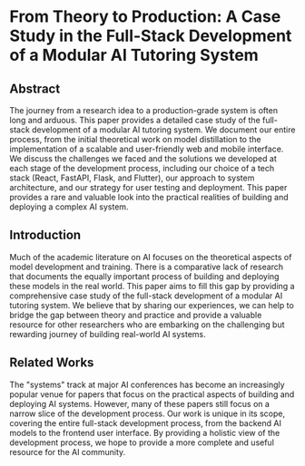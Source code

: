 # From Theory to Production: A Case Study in the Full-Stack Development of a Modular AI Tutoring System

## Abstract
The journey from a research idea to a production-grade system is often long and arduous. This paper provides a detailed case study of the full-stack development of a modular AI tutoring system. We document our entire process, from the initial theoretical work on model distillation to the implementation of a scalable and user-friendly web and mobile interface. We discuss the challenges we faced and the solutions we developed at each stage of the development process, including our choice of a tech stack (React, FastAPI, Flask, and Flutter), our approach to system architecture, and our strategy for user testing and deployment. This paper provides a rare and valuable look into the practical realities of building and deploying a complex AI system.

## Introduction
Much of the academic literature on AI focuses on the theoretical aspects of model development and training. There is a comparative lack of research that documents the equally important process of building and deploying these models in the real world. This paper aims to fill this gap by providing a comprehensive case study of the full-stack development of a modular AI tutoring system. We believe that by sharing our experiences, we can help to bridge the gap between theory and practice and provide a valuable resource for other researchers who are embarking on the challenging but rewarding journey of building real-world AI systems.

## Related Works
The "systems" track at major AI conferences has become an increasingly popular venue for papers that focus on the practical aspects of building and deploying AI systems. However, many of these papers still focus on a narrow slice of the development process. Our work is unique in its scope, covering the entire full-stack development process, from the backend AI models to the frontend user interface. By providing a holistic view of the development process, we hope to provide a more complete and useful resource for the AI community.
